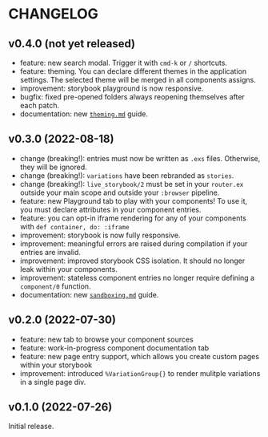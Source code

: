 # CHANGELOG

## v0.4.0 (not yet released)

- feature: new search modal. Trigger it with `cmd-k` or `/` shortcuts.
- feature: theming. You can declare different themes in the application settings. The selected theme will be merged in all components assigns.
- improvement: storybook playground is now responsive.
- bugfix: fixed pre-opened folders always reopening themselves after each patch.
- documentation: new [`theming.md`](guides/theming.md) guide.

## v0.3.0 (2022-08-18)

- change (breaking!): entries must now be written as `.exs` files. Otherwise, they will be ignored.
- change (breaking!): `variations` have been rebranded as `stories`.
- change (breaking!): `live_storybook/2` must be set in your `router.ex` outside your main scope
  and outside your `:browser` pipeline.
- feature: new Playground tab to play with your components! To use it, you must declare attributes in your component entries.
- feature: you can opt-in iframe rendering for any of your components with `def container, do: :iframe`
- improvement: storybook is now fully responsive.
- improvement: meaningful errors are raised during compilation if your entries are invalid.
- improvement: improved storybook CSS isolation. It should no longer leak within your components.
- improvement: stateless component entries no longer require defining a `component/0` function.
- documentation: new [`sandboxing.md`](guides/sandboxing.md) guide.

## v0.2.0 (2022-07-30)

- feature: new tab to browse your component sources
- feature: work-in-progress component documentation tab
- feature: new page entry support, which allows you create custom pages within your storybook
- improvement: introduced `%VariationGroup{}` to render mulitple variations in a single page div.

## v0.1.0 (2022-07-26)

Initial release.
